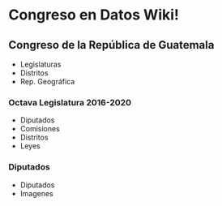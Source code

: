 # Congreso en Datos Wiki!

## Congreso de la República de Guatemala

* Legislaturas
* Distritos
* Rep. Geográfica

### Octava Legislatura 2016-2020 

* Diputados
* Comisiones
* Distritos
* Leyes

### Diputados

* Diputados
* Imagenes
